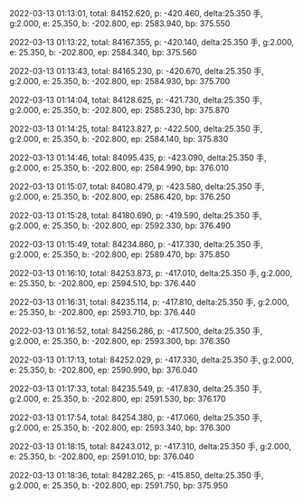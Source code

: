 2022-03-13 01:13:01, total: 84152.620, p: -420.460, delta:25.350 手, g:2.000, e: 25.350, b: -202.800, ep: 2583.940, bp: 375.550

2022-03-13 01:13:22, total: 84167.355, p: -420.140, delta:25.350 手, g:2.000, e: 25.350, b: -202.800, ep: 2584.340, bp: 375.560

2022-03-13 01:13:43, total: 84165.230, p: -420.670, delta:25.350 手, g:2.000, e: 25.350, b: -202.800, ep: 2584.930, bp: 375.700

2022-03-13 01:14:04, total: 84128.625, p: -421.730, delta:25.350 手, g:2.000, e: 25.350, b: -202.800, ep: 2585.230, bp: 375.870

2022-03-13 01:14:25, total: 84123.827, p: -422.500, delta:25.350 手, g:2.000, e: 25.350, b: -202.800, ep: 2584.140, bp: 375.830

2022-03-13 01:14:46, total: 84095.435, p: -423.090, delta:25.350 手, g:2.000, e: 25.350, b: -202.800, ep: 2584.990, bp: 376.010

2022-03-13 01:15:07, total: 84080.479, p: -423.580, delta:25.350 手, g:2.000, e: 25.350, b: -202.800, ep: 2586.420, bp: 376.250

2022-03-13 01:15:28, total: 84180.690, p: -419.590, delta:25.350 手, g:2.000, e: 25.350, b: -202.800, ep: 2592.330, bp: 376.490

2022-03-13 01:15:49, total: 84234.860, p: -417.330, delta:25.350 手, g:2.000, e: 25.350, b: -202.800, ep: 2589.470, bp: 375.850

2022-03-13 01:16:10, total: 84253.873, p: -417.010, delta:25.350 手, g:2.000, e: 25.350, b: -202.800, ep: 2594.510, bp: 376.440

2022-03-13 01:16:31, total: 84235.114, p: -417.810, delta:25.350 手, g:2.000, e: 25.350, b: -202.800, ep: 2593.710, bp: 376.440

2022-03-13 01:16:52, total: 84256.286, p: -417.500, delta:25.350 手, g:2.000, e: 25.350, b: -202.800, ep: 2593.300, bp: 376.350

2022-03-13 01:17:13, total: 84252.029, p: -417.330, delta:25.350 手, g:2.000, e: 25.350, b: -202.800, ep: 2590.990, bp: 376.040

2022-03-13 01:17:33, total: 84235.549, p: -417.830, delta:25.350 手, g:2.000, e: 25.350, b: -202.800, ep: 2591.530, bp: 376.170

2022-03-13 01:17:54, total: 84254.380, p: -417.060, delta:25.350 手, g:2.000, e: 25.350, b: -202.800, ep: 2593.340, bp: 376.300

2022-03-13 01:18:15, total: 84243.012, p: -417.310, delta:25.350 手, g:2.000, e: 25.350, b: -202.800, ep: 2591.010, bp: 376.040

2022-03-13 01:18:36, total: 84282.265, p: -415.850, delta:25.350 手, g:2.000, e: 25.350, b: -202.800, ep: 2591.750, bp: 375.950